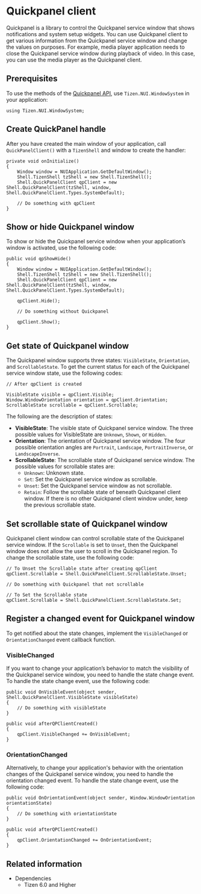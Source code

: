 # Quickpanel client

Quickpanel is a library to control the Quickpanel service window that shows notifications and system setup widgets. You can use Quickpanel client to get various information from the Quickpanel service window and change the values on purposes. For example, media player application needs to close the Quickpanel service window during playback of video. In this case, you can use the media player as the Quickpanel client.

## Prerequisites
To use the methods of the [Quickpanel API](https://samsung.github.io/TizenFX/latest/api/Tizen.NUI.WindowSystem.Shell.QuickPanelClient.html), use `Tizen.NUI.WindowSystem` in your application:
```
using Tizen.NUI.WindowSystem;
```

## Create QuickPanel handle
After you have created the main window of your application, call `QuickPanelClient()` with a `TizenShell` and window to create the handler:
```
private void onInitialize()
{
    Window window = NUIApplication.GetDefaultWindow();
    Shell.TizenShell tzShell = new Shell.TizenShell();
    Shell.QuickPanelClient qpClient = new Shell.QuickPanelClient(tzShell, window, Shell.QuickPanelClient.Types.SystemDefault);

    // Do something with qpClient
}
```

## Show or hide Quickpanel window
To show or hide the Quickpanel service window when your application’s window is activated, use the following code:
```
public void qpShowHide()
{
    Window window = NUIApplication.GetDefaultWindow();
    Shell.TizenShell tzShell = new Shell.TizenShell();
    Shell.QuickPanelClient qpClient = new Shell.QuickPanelClient(tzShell, window, Shell.QuickPanelClient.Types.SystemDefault);

    qpClient.Hide();

    // Do something without Quickpanel

    qpClient.Show();
}
```

## Get state of Quickpanel window
The Quickpanel window supports three states: `VisibleState`, `Orientation`, and `ScrollableState`. To get the current status for each of the Quickpanel service window state, use the following codes:
```
// After qpClient is created

VisibleState visible = qpClient.Visible;
Window.WindowOrientation orientation = qpClient.Orientation;
ScrollableState scrollable = qpClient.Scrollable;
```
The following are the description of states:
- **VisibleState**: The visible state of Quickpanel service window. The three possible values for VisibleState are `Unknown`, `Shown`, or `Hidden`.
- **Orientation**: The orientation of Quickpanel service window. The four possible orientation angles are `Portrait`, `Landscape`, `PortraitInverse`, or `LandscapeInverse`.
- **ScrollableState**: The scrollable state of Quickpanel service window. The possible values for scrollable states are:
    - `Unknown`: Unknown state.
    - `Set`: Set the Quickpanel service window as scrollable.
    - `Unset`: Set the Quickpanel service window as not scrollable.
    - `Retain`: Follow the scrollable state of beneath Quickpanel client window. If there is no other Quickpanel client window under, keep the previous scrollable state.

## Set scrollable state of Quickpanel window
Quickpanel client window can control scrollable state of the Quickpanel service window. If the `Scrollable` is set to `Unset`, then the Quickpanel window does not allow the user to scroll in the Quickpanel region. To change the scrollable state, use the following code:


```
// To Unset the Scrollable state after creating qpClient
qpClient.Scrollable = Shell.QuickPanelClient.ScrollableState.Unset;

// Do something with Quickpanel that not scrollable

// To Set the Scrollable state
qpClient.Scrollable = Shell.QuickPanelClient.ScrollableState.Set;
```

## Register a changed event for Quickpanel window
To get notified about the state changes, implement the `VisibleChanged` or `OrientationChanged` event callback function.
### VisibleChanged
If you want to change your application’s behavior to match the visibility of the Quickpanel service window, you need to handle the state change event. To handle the state change event, use the following code:
```
public void OnVisibleEvent(object sender, Shell.QuickPanelClient.VisibleState visibleState)
{
    // Do something with visibleState
}

public void afterQPClientCreated()
{
    qpClient.VisibleChanged += OnVisibleEvent;
}
```

### OrientationChanged
Alternatively, to change your application's behavior with the orientation changes of the Quickpanel service window, you need to handle the orientation changed event. To handle the state change event, use the following code:
```
public void OnOrientationEvent(object sender, Window.WindowOrientation orientationState)
{
    // Do something with orientationState
}

public void afterQPClientCreated()
{
    qpClient.OrientationChanged += OnOrientationEvent;
}
```

## Related information
- Dependencies
  - Tizen 6.0 and Higher
